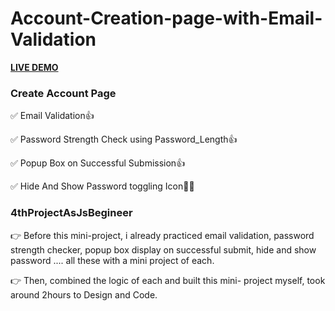 # Account-Creation-page-with-Email-Validation
**[LIVE DEMO](https://create-account-page-by-bishal.netlify.app/)**
### Create Account Page
✅ Email Validation👍

✅ Password Strength Check using Password_Length👍

✅ Popup Box on Successful Submission👍

✅ Hide And Show Password toggling Icon👨‍💻

### 4thProjectAsJsBegineer
👉 Before this mini-project, i already practiced email validation, password strength checker, popup box display on successful submit, hide and show password .... all these with a mini project of each.

👉 Then, combined the logic of each and built this mini- project myself, took around 2hours to Design and Code.
